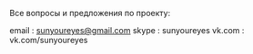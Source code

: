 Все вопросы и предложения по проекту:

email  : sunyoureyes@gmail.com
skype  : sunyoureyes
vk.com : vk.com/sunyoureyes